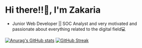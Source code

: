  <h1> Hi there!!👋, I'm Zakaria </h1>
<ul>
<li>Junior Web Developer || SOC Analyst and very motivated and passionate about everything related to the digital field💻</li>
</ul>



[![Anurag's GitHub stats](https://github-readme-stats.vercel.app/api?username=BARI-Zakaria&show_icons=true?&theme=midnight-purple)](https://github.com/anuraghazra/github-readme-stats)
[![GitHub Streak](https://github-readme-streak-stats.herokuapp.com/?user=BARI-Zakaria&theme=midnight-purple)](https://git.io/streak-stats)
<!-- <h5>Technologies</h5> 
<img src="![Google Assistant](https://img.shields.io/badge/google%20assistant-4285F4?style=for-the-badge&logo=google%20assistant&logoColor=white)"> -->

 
<!--
